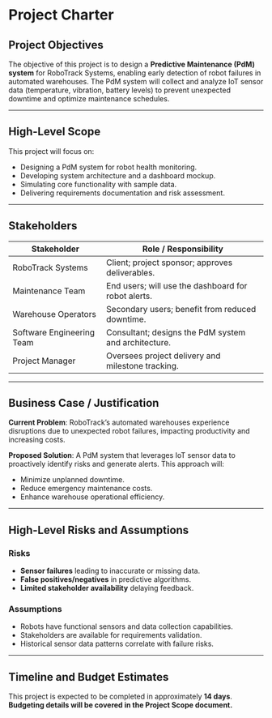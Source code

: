 # Project Charter

## Project Objectives

The objective of this project is to design a **Predictive Maintenance (PdM) system** for RoboTrack Systems, enabling early detection of robot failures in automated warehouses. The PdM system will collect and analyze IoT sensor data (temperature, vibration, battery levels) to prevent unexpected downtime and optimize maintenance schedules.

---

## High-Level Scope

This project will focus on:
- Designing a PdM system for robot health monitoring.
- Developing system architecture and a dashboard mockup.
- Simulating core functionality with sample data.
- Delivering requirements documentation and risk assessment.

---

## Stakeholders

| Stakeholder               | Role / Responsibility                                      |
|---------------------------|------------------------------------------------------------|
| RoboTrack Systems         | Client; project sponsor; approves deliverables.            |
| Maintenance Team          | End users; will use the dashboard for robot alerts.        |
| Warehouse Operators       | Secondary users; benefit from reduced downtime.            |
| Software Engineering Team | Consultant; designs the PdM system and architecture.       |
| Project Manager           | Oversees project delivery and milestone tracking.          |

---

## Business Case / Justification

**Current Problem**:
RoboTrack’s automated warehouses experience disruptions due to unexpected robot failures, impacting productivity and increasing costs.

**Proposed Solution**:
A PdM system that leverages IoT sensor data to proactively identify risks and generate alerts. This approach will:
- Minimize unplanned downtime.
- Reduce emergency maintenance costs.
- Enhance warehouse operational efficiency.

---

## High-Level Risks and Assumptions

### Risks
- **Sensor failures** leading to inaccurate or missing data.
- **False positives/negatives** in predictive algorithms.
- **Limited stakeholder availability** delaying feedback.

### Assumptions
- Robots have functional sensors and data collection capabilities.
- Stakeholders are available for requirements validation.
- Historical sensor data patterns correlate with failure risks.

---

## Timeline and Budget Estimates

This project is expected to be completed in approximately **14 days**.  
**Budgeting details will be covered in the Project Scope document.**

